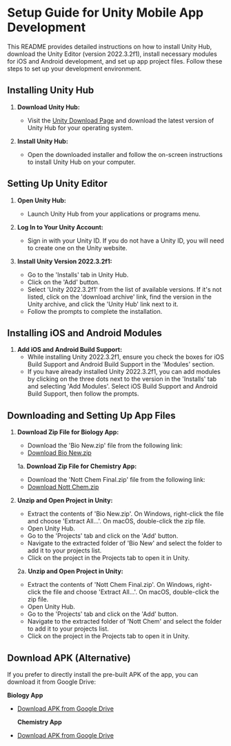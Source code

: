 # Setup Guide for Unity Mobile App Development

This README provides detailed instructions on how to install Unity Hub, download the Unity Editor (version 2022.3.2f1), install necessary modules for iOS and Android development, and set up app project files. Follow these steps to set up your development environment.

## Installing Unity Hub

1. **Download Unity Hub:**
   - Visit the [Unity Download Page](https://unity.com/download) and download the latest version of Unity Hub for your operating system.

2. **Install Unity Hub:**
   - Open the downloaded installer and follow the on-screen instructions to install Unity Hub on your computer.

## Setting Up Unity Editor

1. **Open Unity Hub:**
   - Launch Unity Hub from your applications or programs menu.

2. **Log In to Your Unity Account:**
   - Sign in with your Unity ID. If you do not have a Unity ID, you will need to create one on the Unity website.

3. **Install Unity Version 2022.3.2f1:**
   - Go to the 'Installs' tab in Unity Hub.
   - Click on the 'Add' button.
   - Select 'Unity 2022.3.2f1' from the list of available versions. If it's not listed, click on the 'download archive' link, find the version in the Unity archive, and click the 'Unity Hub' link next to it.
   - Follow the prompts to complete the installation.

## Installing iOS and Android Modules

1. **Add iOS and Android Build Support:**
   - While installing Unity 2022.3.2f1, ensure you check the boxes for iOS Build Support and Android Build Support in the 'Modules' section.
   - If you have already installed Unity 2022.3.2f1, you can add modules by clicking on the three dots next to the version in the 'Installs' tab and selecting 'Add Modules'. Select iOS Build Support and Android Build Support, then follow the prompts.

## Downloading and Setting Up App Files

1. **Download Zip File for Biology App:**
   - Download the 'Bio New.zip' file from the following link:
   - [Download Bio New.zip](https://drive.google.com/file/d/1rTlTjFDTMBL6b2yKgbaKdHCJ21l_HsdQ/view?usp=sharing)

   1a. **Download Zip File for Chemistry App:**
      - Download the 'Nott Chem Final.zip' file from the following link:
      - [Download Nott Chem.zip](https://drive.google.com/file/d/1LCvv6LCto68PcDcqW2TKjz0pUgZMNoFZ/view?usp=sharing)
   
2. **Unzip and Open Project in Unity:**
   - Extract the contents of 'Bio New.zip'. On Windows, right-click the file and choose 'Extract All...'. On macOS, double-click the zip file.
   - Open Unity Hub.
   - Go to the 'Projects' tab and click on the 'Add' button.
   - Navigate to the extracted folder of 'Bio New' and select the folder to add it to your projects list.
   - Click on the project in the Projects tab to open it in Unity.

   2a. **Unzip and Open Project in Unity:**
      - Extract the contents of 'Nott Chem Final.zip'. On Windows, right-click the file and choose 'Extract All...'. On macOS, double-click the zip file.
      - Open Unity Hub.
      - Go to the 'Projects' tab and click on the 'Add' button.
      - Navigate to the extracted folder of 'Nott Chem' and select the folder to add it to your projects list.
      - Click on the project in the Projects tab to open it in Unity.

## Download APK (Alternative)

If you prefer to directly install the pre-built APK of the app, you can download it from Google Drive:
   
   **Biology App**
- [Download APK from Google Drive](https://drive.google.com/file/d/11yUpJvHB5rwPKczSKq_HlkSYrzhIVvmO/view?usp=sharing)
  
  **Chemistry App**
- [Download APK from Google Drive](https://drive.google.com/file/d/1NyGmfJ9Z4zGc-fEWjBTDx98wJpI3f_5j/view?usp=sharing)
